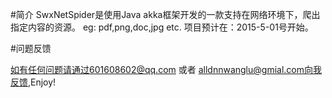 #简介
SwxNetSpider是使用Java akka框架开发的一款支持在网络环境下，爬出指定内容的资源。
eg: pdf,png,doc,jpg etc.
项目预计在：2015-5-01号开始。

#问题反馈

如有任何问题请通过601608602@qq.com 或者 alldnnwanglu@gmial.com向我反馈,Enjoy!